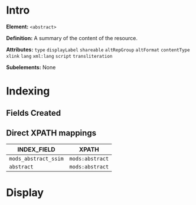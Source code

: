 # Intro
**Element:** ```<abstract>``` 

**Definition:** A summary of the content of the resource.

**Attributes:** 
```type```
```displayLabel```
```shareable```
```altRepGroup```
```altFormat```
```contentType```
```xlink```
```lang```
```xml:lang```
```script```
```transliteration```

**Subelements:** None

# Indexing

## Fields Created

## Direct XPATH mappings

INDEX_FIELD | XPATH
----------  |------
```mods_abstract_ssim``` | ```mods:abstract```
```abstract``` | ```mods:abstract```

# Display
